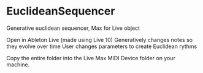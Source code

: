 # EuclideanSequencer
Generative euclidean sequencer, Max for Live object

Open in Ableton Live (made using Live 10)
Generatively changes notes so they evolve over time
User changes parameters to create Euclidean rythms

Copy the entire folder into the Live Max MIDI Device folder on your machine.
